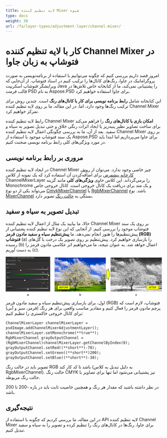 ```yaml
---
title: لایه تنظیم کننده Mixer شیوه
type: docs
weight: 30
url: /fa/layer-types/adjustment-layer/channel-mixer/
---
```


# کار با لایه تنظیم کننده Channel Mixer در فتوشاپ به زبان جاوا

امروز قصد داریم بررسی کنیم که چگونه می‌توانیم با استفاده از برنامه‌نویسی به صورت پروگراماتیک در جاوا، رنگ‌های کانال‌ها را ترکیب کنیم در اسناد فتوشاپ. از آن‌جایی که ویرایشگر فتوشاپ اسکریپت Java را پشتیبانی نمی‌کند، ما از کتابخانه خاص تلاش‌ها در قالب فرمت PSD به نام Aspose.PSD برای جاوا استفاده خواهیم کرد.

این کتابخانه شامل **رابط برنامه نویسی برای کار با کانال‌های رنگ** است. چندین روش برای ترکیب رنگ‌ها وجود دارد، اما، در این مقاله، ما بر روی لایه تنظیم کننده Channel Mixer تمرکز خواهیم کرد.

رابط لایه تنظیم کننده Channel Mixer **امکان بازی با کانال‌های رنگ** را فراهم می‌کند برای ساخت تصاویر نظیر پنبه‌ریز یا ایجاد اثرات رنگی خلاق و حتی تبدیل تصویر به سیاه و سفید. بعد از آن، ما به بررسی چگونگی اعمال لایه تنظیم کننده Channel Mixer بر روی یک سند فتوشاپ موجود با استفاده از Aspose.PSD برای جاوا می‌پردازیم اما ابتدا باید در مورد ویژگی‌های کلی رابط برنامه نویسی صحبت کنیم.

## مروری بر رابط برنامه نویسی

در ایجاد لایه تنظیم کننده Channel Mixer چیز خاصی وجود ندارد. می‌توان از [روش کارخانه پیشفرض](https://reference.aspose.com/psd/java/com.aspose.psd.fileformats.psd/PsdImage#addChannelMixerAdjustmentLayer--) برای اضافه‌کردن آن استفاده کرد که یک نمونه از کلاس ChannelMixerLayer را برمی‌گرداند. این کلاس حاوی **ویژگی‌های کلی** مانند گزینه Monochrome و یک متد برای دریافت یک کانال خروجی است. کانال خروجی خاص می‌تواند یکی از دو نوع [CmykMixerChannel](https://reference.aspose.com/psd/java/com.aspose.psd.fileformats.psd.layers.adjustmentlayers/CmykMixerChannel) یا [RgbMixerChannel](https://reference.aspose.com/psd/java/com.aspose.psd.fileformats.psd.layers.adjustmentlayers/RgbMixerChannel) باشد. نوع [MixerChannel](https://reference.aspose.com/psd/java/com.aspose.psd.fileformats.psd.layers.adjustmentlayers/mixerchannel) بستگی به [حالت رنگ](https://reference.aspose.com/psd/java/com.aspose.psd.fileformats.psd/PsdImage#getColorMode--) تصویر دارد.

## تبدیل تصویر به سیاه و سفید

حالا، ما بیایید یک مثال از اعمال لایه تنظیم کننده Channel Mixer بر روی یک سند فتوشاپ موجود را بررسی کنیم. از آنجایی که این نوع لایه تنظیم کننده پشتیبانی از پیش‌تنظیم‌ها را هنوز انجام نمی‌دهد، ما **پیش‌تنظیم سیاه و سفید مادون قرمز (RGB) فتوشاپ** (a) را بازسازی خواهیم کرد. پیش‌تنظیم بر روی تصویر یک درخت با گل‌های رسیده (b) اعمال خواهد شد. به عنوان نتیجه، ما می‌خواهیم اثر عکاسی مادون قرمز را به دست آوریم (c).

![مثال لایه تنظیم کننده Channel Mixer](channel-mixer-adjustment-psd-layer-figure-1.png) اول، برای بازسازی پیش‌تنظیم سیاه و سفید مادون قرمز (RGB) فتوشاپ، لازم است که پرچم مادون قرمز را فعال کنیم و مقادیر مناسب واقعی برای هر رنگ (قرمز، سبز و آبی) برای کانال خروجی خاکستری را تنظیم کنیم:

    ChannelMixerLayer channelMixerLayer = psdImage.addChannelMixerAdjustmentLayer();
    channelMixerLayer.setMonochrome(**true**);
    RgbMixerChannel grayOutputChannel = (RgbMixerChannel)channelMixerLayer.getChannelByIndex(0);
    grayOutputChannel.setRed((**short**)-70);
    grayOutputChannel.setGreen((**short**)200);
    grayOutputChannel.setBlue((**short**)-30);

تصویر باید در حالت رنگ RGB باشد تا کد کار کند (به دلیل تبدیل به کلاس RgbMixerChannel). حالت رنگ CMYK نیز پشتیبانی می‌شود اما تنها برای تصاویر با حالت رنگ مربوطه.

در نظر داشته باشید که مقدار هر رنگ و همچنین خاصیت ثابت باید در بازه -200 تا 200 باشد.

## نتیجه‌گیری

در این مقاله، ما بررسی کردیم که چگونه با استفاده از API لایه تنظیم کننده Channel Mixer برای جاوا، رنگ‌ها در کانال‌های رنگ را تنظیم کرده و تصویر را به سیاه و سفید تبدیل کنیم.
